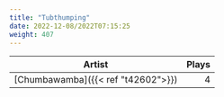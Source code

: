 ```yaml
---
title: "Tubthumping"
date: 2022-12-08/2022T07:15:25
weight: 407
---
```




 Artist | Plays 
----- | -----:
[Chumbawamba]({{< ref "t42602">}}) | 4
